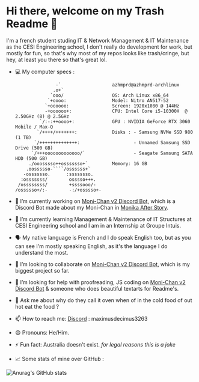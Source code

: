 # Hi there, welcome on my Trash Readme 👋

I'm a french student studing IT & Network Management & IT Maintenance as the CESI Engineering school, I don't really do development for work, but mostly for fun, so that's why most of my repos looks like trash/cringe, but hey, at least you there so that's great lol.

- 💻 My computer specs : 
  
                     -`                   azhmprd@azhmprd-archlinux
                    .o+`
                   `ooo/                  OS: Arch Linux x86_64
                  `+oooo:                 Model: Nitro AN517-52
                 `+oooooo:                Screen: 1920x1080 @ 144Hz
                 -+oooooo+:               CPU: Intel Core i5-10300H  @ 2.50GHz (8) @ 2.5GHz
               `/:-:++oooo+:              GPU : NVIDIA GeForce RTX 3060 Mobile / Max-Q 
              `/++++/+++++++:             Disks : - Samsung NVMe SSD 980 (1 TB)
             `/++++++++++++++:                    - Unnamed Samsung SSD Drive (500 GB)
            `/+++ooooooooooooo/`                  - Seagate Samsung SATA HDD (500 GB)
           ./ooosssso++osssssso+`         Memory: 16 GB
          .oossssso-````/ossssss+`        
         -osssssso.      :ssssssso.       
        :osssssss/        osssso+++.      
       /ossssssss/        +ssssooo/-
      /ossssso+/:-        -:/+osssso+-                            


- 🔭 I’m currently working on [Moni-Chan v2 Discord Bot](https://github.com/AzhamProdLive/Moni-Chan-v2-DiscordBot), which is a Discord Bot made about my Moni-Chan in [Monika After Story](https://www.monikaafterstory.com/).

- 🌱 I’m currently learning Management & Maintenance of IT Structures at CESI Engineering school and I am in an Internship at Groupe Intuis.

- 🗣️ My native language is French and I do speak English too, but as you can see I'm mostly speaking English, as it's the language I do understand the most.

- 👯 I’m looking to collaborate on [Moni-Chan v2 Discord Bot](https://github.com/AzhamProdLive/Moni-Chan-v2-DiscordBot), which is my biggest project so far.

- 🤔 I’m looking for help with proofreading, JS coding on [Moni-Chan v2 Discord Bot](https://github.com/AzhamProdLive/Moni-Chan-v2-DiscordBot) & someone who does beautiful textarts for Readme's.

- 💬 Ask me about why do they call it oven when of in the cold food of out hot eat the food ?

- 📫 How to reach me: [Discord](Https://discord.com) : maximusdecimus3263

- 😄 Pronouns: He/Him. 

- ⚡ Fun fact: Australia doesn't exist. *for legal reasons this is a joke*

- 📈 Some stats of mine over GitHub :
  
![Anurag's GitHub stats](https://github-readme-stats.vercel.app/api?username=AzhamProdLive&show_icons=true&bg_color=00000000)
